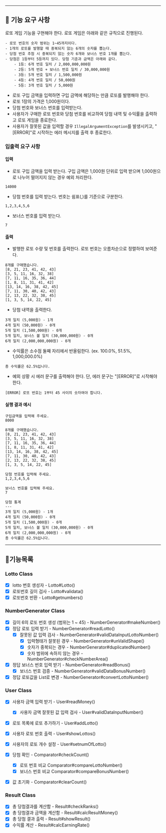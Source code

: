 
---

## 🚀 기능 요구 사항

로또 게임 기능을 구현해야 한다. 로또 게임은 아래와 같은 규칙으로 진행된다.

```
- 로또 번호의 숫자 범위는 1~45까지이다.
- 1개의 로또를 발행할 때 중복되지 않는 6개의 숫자를 뽑는다.
- 당첨 번호 추첨 시 중복되지 않는 숫자 6개와 보너스 번호 1개를 뽑는다.
- 당첨은 1등부터 5등까지 있다. 당첨 기준과 금액은 아래와 같다.
    - 1등: 6개 번호 일치 / 2,000,000,000원
    - 2등: 5개 번호 + 보너스 번호 일치 / 30,000,000원
    - 3등: 5개 번호 일치 / 1,500,000원
    - 4등: 4개 번호 일치 / 50,000원
    - 5등: 3개 번호 일치 / 5,000원
```

- 로또 구입 금액을 입력하면 구입 금액에 해당하는 만큼 로또를 발행해야 한다.
- 로또 1장의 가격은 1,000원이다.
- 당첨 번호와 보너스 번호를 입력받는다.
- 사용자가 구매한 로또 번호와 당첨 번호를 비교하여 당첨 내역 및 수익률을 출력하고 로또 게임을 종료한다.
- 사용자가 잘못된 값을 입력할 경우 `IllegalArgumentException`를 발생시키고, "[ERROR]"로 시작하는 에러 메시지를 출력 후 종료한다.

### 입출력 요구 사항

#### 입력

- 로또 구입 금액을 입력 받는다. 구입 금액은 1,000원 단위로 입력 받으며 1,000원으로 나누어 떨어지지 않는 경우 예외 처리한다.

```
14000
```

- 당첨 번호를 입력 받는다. 번호는 쉼표(,)를 기준으로 구분한다.

```
1,2,3,4,5,6
```

- 보너스 번호를 입력 받는다.

```
7
```

#### 출력

- 발행한 로또 수량 및 번호를 출력한다. 로또 번호는 오름차순으로 정렬하여 보여준다.

```
8개를 구매했습니다.
[8, 21, 23, 41, 42, 43] 
[3, 5, 11, 16, 32, 38] 
[7, 11, 16, 35, 36, 44] 
[1, 8, 11, 31, 41, 42] 
[13, 14, 16, 38, 42, 45] 
[7, 11, 30, 40, 42, 43] 
[2, 13, 22, 32, 38, 45] 
[1, 3, 5, 14, 22, 45]
```

- 당첨 내역을 출력한다.

```
3개 일치 (5,000원) - 1개
4개 일치 (50,000원) - 0개
5개 일치 (1,500,000원) - 0개
5개 일치, 보너스 볼 일치 (30,000,000원) - 0개
6개 일치 (2,000,000,000원) - 0개
```

- 수익률은 소수점 둘째 자리에서 반올림한다. (ex. 100.0%, 51.5%, 1,000,000.0%)

```
총 수익률은 62.5%입니다.
```

- 예외 상황 시 에러 문구를 출력해야 한다. 단, 에러 문구는 "[ERROR]"로 시작해야 한다.

```
[ERROR] 로또 번호는 1부터 45 사이의 숫자여야 합니다.
```

#### 실행 결과 예시

```
구입금액을 입력해 주세요.
8000

8개를 구매했습니다.
[8, 21, 23, 41, 42, 43] 
[3, 5, 11, 16, 32, 38] 
[7, 11, 16, 35, 36, 44] 
[1, 8, 11, 31, 41, 42] 
[13, 14, 16, 38, 42, 45] 
[7, 11, 30, 40, 42, 43] 
[2, 13, 22, 32, 38, 45] 
[1, 3, 5, 14, 22, 45]

당첨 번호를 입력해 주세요.
1,2,3,4,5,6

보너스 번호를 입력해 주세요.
7

당첨 통계
---
3개 일치 (5,000원) - 1개
4개 일치 (50,000원) - 0개
5개 일치 (1,500,000원) - 0개
5개 일치, 보너스 볼 일치 (30,000,000원) - 0개
6개 일치 (2,000,000,000원) - 0개
총 수익률은 62.5%입니다.
```

---

## 📜기능목록

### Lotto Class
- [x] lotto 번호 생성자 - Lotto#Lotto()
- [x] 로또번호 길이 검사 - Lotto#validata()
- [x] 로또번호 반환 - Lotto#getnumbers()

### NumberGenerator Class
- [x] 길이 6의 로또 번호 생성 (범위는 1 ~ 45) - NumberGenerator#makeNumber()
- [x] 정답 로또 입력 받기 - NumberGenerator#readLotto()
  - [x] 잘못된 값 입력 검사 - NumberGenerator#validDataInputLottoNumber()
    - [x] 입력형태가 잘못된 경우 - NumberGenerator#unValidShape()
    - [x] 숫자가 중복되는 경우 - NumberGenerator#duplicatedNumber()
    - [x] 숫자 범위에 속하지 않는 경우 - NumberGenerator#checkNumberArea()
- [x] 정답 보너스 번호 입력 받기 - NumberGenerator#readBonus()
  - [x] 보너스 번호 검증 - NumberGenerator#validDataBonusNumber()
- [x] 정답 로또값을 List<Integer>로 변경 - NumberGenerator#convertLottoNumber()

### User Class
- [x] 사용자 금액 입력 받기 - User#readMoney()
  - [x] 사용자 금액 잘못된 값 입력 검사 - User#validDataInputNumber()

- [x] 로또 목록에 로또 추가하기 - User#addLotto()
- [x] 사용자 로또 번호 출력 - User#showLottos()
- [x] 사용자의 로또 개수 설정 - User#setnumOfLotto()

- [x] 당첨 확인 - Comparator#checkCount()
  - [x] 로또 번호 비교 Comparator#compareLottoNumber()
  - [x] 보너스 번호 비교 Comparator#compareBonusNumber()
- [x] 값 초기화 - Comparator#clearCount()

### Result Class
- [x] 총 당첨결과를 계산함 - Result#checkRanks()
- [x] 총 당첨결과 금액을 계산함 - Result#calcResultMoney()
- [x] 총 당첨 결과 출력 - Result#showResult()
- [x] 수익률 계산 - Result#calcEarningRate()
